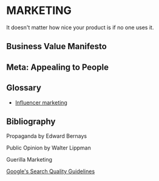 # MARKETING
It doesn't matter how nice your product is if no one uses it.

## Business Value Manifesto

## Meta: Appealing to People

## Glossary

* [Influencer marketing](https://www.reddit.com/r/startups/comments/7aap5u/influencer_marketing_summary_of_12_articles/)

## Bibliography

Propaganda by Edward Bernays

Public Opinion by Walter Lippman

Guerilla Marketing

[Google's Search Quality Guidelines](http://static.googleusercontent.com/media/www.google.com/en//insidesearch/howsearchworks/assets/searchqualityevaluatorguidelines.pdf)
